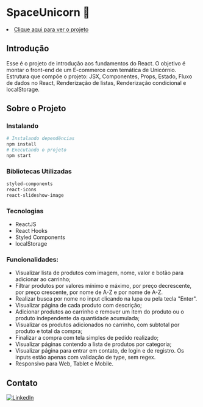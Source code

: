 # SpaceUnicorn 🦄

 <li><a href="https://space-unicornio.vercel.app/" target="_blank">Clique aqui para ver o projeto</a></li>

## Introdução

Esse é o projeto de introdução aos fundamentos do React. O objetivo é montar o front-end de um E-commerce com temática de Unicórnio. Estrutura que compõe o projeto: JSX, Componentes, Props, Estado, Fluxo de dados no React, Renderização de listas, Renderização condicional e localStorage.

## Sobre o Projeto

### Instalando

```bash
# Instalando dependências
npm install
# Executando o projeto
npm start
```

### Bibliotecas Utilizadas

```bash
styled-components
react-icons
react-slideshow-image
```

### Tecnologias

- ReactJS
- React Hooks
- Styled Components
- localStorage

### Funcionalidades:

- Visualizar lista de produtos com imagem, nome, valor e botão para adicionar ao carrinho;
- Filtrar produtos por valores mínimo e máximo, por preço decrescente, por preço crescente, por nome de A-Z e por nome de A-Z.
- Realizar busca por nome no input clicando na lupa ou pela tecla "Enter".
- Visualizar página de cada produto com descrição;
- Adicionar produtos ao carrinho e remover um item do produto ou o produto independente da quantidade acumulada;
- Visualizar os produtos adicionados no carrinho, com subtotal por produto e total da compra;
- Finalizar a compra com tela simples de pedido realizado;
- Visualizar páginas contendo a lista de produtos por categoria;
- Visualizar página para entrar em contato, de login e de registro. Os inputs estão apenas com validação de type, sem regex.
- Responsivo para Web, Tablet e Mobile.

## Contato

[![LinkedIn](https://img.shields.io/badge/LinkedIn-0077B5?style=for-the-badge&logo=linkedin&logoColor=white)](https://www.linkedin.com/in/adrianabeatriz3/)
